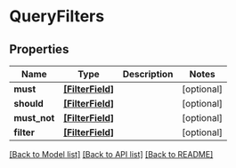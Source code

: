 # QueryFilters


## Properties
Name | Type | Description | Notes
------------ | ------------- | ------------- | -------------
**must** | [**[FilterField]**](FilterField.md) |  | [optional] 
**should** | [**[FilterField]**](FilterField.md) |  | [optional] 
**must_not** | [**[FilterField]**](FilterField.md) |  | [optional] 
**filter** | [**[FilterField]**](FilterField.md) |  | [optional] 

[[Back to Model list]](../README.md#documentation-for-models) [[Back to API list]](../README.md#documentation-for-api-endpoints) [[Back to README]](../README.md)


